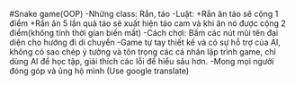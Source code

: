 #Snake game(OOP)
-Những class: Rắn, táo
-Luật:
+Rắn ăn táo sẽ cộng 1 điểm
+Rắn ăn 5 lần quả táo sẽ xuất hiện táo cam
và khi ăn nó được cộng 2 điểm(không tính thời
gian biến mất)
-Cách chơi: Bấm các nút mũi tên đại diện cho hướng đi di chuyển
-Game tự tay thiết kế và có sự hỗ trợ của AI, không có sao chép ý 
tưởng và tôn trọng các cá nhân lập trình game, chỉ dùng AI để học
tập, giải thích các lỗi để hiểu sâu hơn.
-Mong mọi người đóng góp và ủng hộ mình
(Use google translate)
